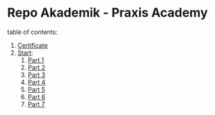 # Repo Akademik - Praxis Academy

table of contents:

1. [Certificate](certificate/)
2. [Start](start/):
    1.  [Part 1](https://github.com/zakimaliki/365DataScience/tree/master/start/part1)
    2.  [Part 2](https://github.com/zakimaliki/365DataScience/tree/master/start/part2)
    3.  [Part 3](https://github.com/zakimaliki/365DataScience/tree/master/start/part3)
    4.  [Part 4](https://github.com/zakimaliki/365DataScience/tree/master/start/part4)
    5.  [Part 5](https://github.com/zakimaliki/365DataScience/tree/master/start/part5)
    6.  [Part 6](https://github.com/zakimaliki/365DataScience/tree/master/start/part6)
    7.  [Part 7](https://github.com/zakimaliki/365DataScience/tree/master/start/part7)
